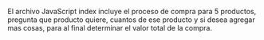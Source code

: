 El archivo JavaScript index incluye el proceso de compra para 5 productos, pregunta que producto quiere, cuantos de ese producto y si desea agregar mas cosas, para al final determinar el valor total de la compra.
